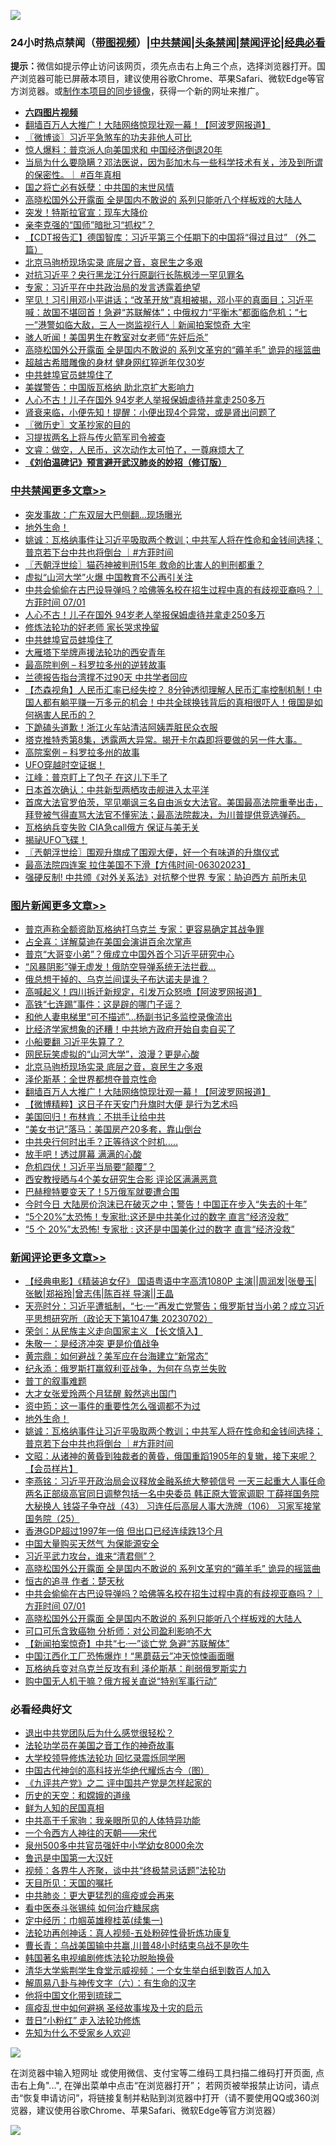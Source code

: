 ![](https://raw.githubusercontent.com/jsvpn/jsproxy/dev/64photo/fqnews-qr.jpg)

<div id="tt">
<h3>24小时热点禁闻（<a href="https://aaa.v2dns.tk/?QAjUl=BgRp5UNKRn&T5Vk=fPVH&Q59Ab=WxGE" target="_blank">带图视频</a>）|<a href="#%E4%B8%AD%E5%85%B1%E7%A6%81%E9%97%BB%E6%9B%B4%E5%A4%9A%E6%96%87%E7%AB%A0">中共禁闻</a>|<a href="#%E5%9B%BE%E7%89%87%E6%96%B0%E9%97%BB%E6%9B%B4%E5%A4%9A%E6%96%87%E7%AB%A0">头条禁闻</a>|<a href="#%E6%96%B0%E9%97%BB%E8%AF%84%E8%AE%BA%E6%9B%B4%E5%A4%9A%E6%96%87%E7%AB%A0">禁闻评论|<a href="#%E5%BF%85%E7%9C%8B%E7%BB%8F%E5%85%B8%E5%A5%BD%E6%96%87">经典必看</a></h3>
<div><b>提示：</b>微信如提示停止访问该网页，须先点击右上角三个点，选择浏览器打开。国产浏览器可能已屏蔽本项目，建议使用谷歌Chrome、苹果Safari、微软Edge等官方浏览器。或<a href="%E5%88%B6%E4%BD%9Cgit%E7%A6%81%E9%97%BB%E9%95%9C%E5%83%8F.md">制作本项目的同步镜像</a>，获得一个新的网址来推广。</div>
<ul>
<li><b><a href="http://d2.v2rss.gq/64.mp4" target="_blank">六四图片视频</a></b></li>
<li><a href="/topimagenews/20230702/1903342.md">翻墙百万人大推广！大陆网络惊现壮观一幕！【阿波罗网报道】</a></li>
<li><a href="/ssgc/20230702/1903290.md">〖微博谈〗习近平急煞车的功夫非他人可比</a></li>
<li><a href="/ccpdope/20230702/1903291.md">惊人爆料：普京派人向美国求和 中国经济倒退20年</a></li>
<li><a href="/sohnews/20230702/1903345.md">当局为什么要隐瞒？邓法医说，因为彭加木与一些科学技术有关，涉及到所谓的保密性。｜ #百年真相</a></li>
<li><a href="/ssgc/20230702/1903387.md">国之将亡必有妖孽：中共国的末世风情</a></li>
<li><a href="/comments/20230702/1903399.md">高晓松国外公开露面 全是国内不敢说的 系列只能听八个样板戏的大陆人</a></li>
<li><a href="/cnnews/20230702/1903297.md">突发！特斯拉官宣：现车大降价</a></li>
<li><a href="/ssgc/20230702/1903401.md">亲李克强的“国师”暗批习“抓权”？</a></li>
<li><a href="/baitai/20230702/1903302.md">【CDT报告汇】德国智库：习近平第三个任期下的中国将“得过且过” （外二篇）</a></li>
<li><a href="/topimagenews/20230703/1903439.md">北京马驹桥现场实录 底层之音，哀民生之多艰</a></li>
<li><a href="/baitai/20230703/1903443.md">对抗习近平？央行黑龙江分行原副行长陈枫涉一罕见罪名</a></li>
<li><a href="/ccpdope/20230703/1903460.md">专家：习近平在中共政治局的发言透露着绝望</a></li>
<li><a href="/sohnews/20230702/1903278.md">罕见！习引用邓小平讲话；“改革开放”真相被揭，邓小平的真面目；习近平喊：故国不堪回首！急避“苏联解体”；中俄权力“平衡木”都面临危机；“七一”港警如临大敌，三人一岗监视行人｜新闻拍案惊奇 大宇</a></li>
<li><a href="/cnnews/20230703/1903442.md">骇人听闻！美国男生在教室对女老师“先奸后杀”</a></li>
<li><a href="/comments/20230703/1903430.md">高晓松国外公开露面 全是国内不敢说的 系列文革穷的“薅羊毛” 诡异的摇篮曲</a></li>
<li><a href="/worldnews/20230702/1903333.md">超越古希腊雕像的身材 健身网红猝逝年仅30岁</a></li>
<li><a href="/cbnews/20230702/1903304.md">中共蚌埠官员蚌埠住了</a></li>
<li><a href="/baitai/20230702/1903322.md">美媒警告：中国版瓦格纳 助北京扩大影响力</a></li>
<li><a href="/cbnews/20230702/1903331.md">人心不古！儿子在国外 94岁老人举报保姆虐待并拿走250多万</a></li>
<li><a href="/health/20230702/1903354.md">肾衰来临，小便先知！提醒：小便出现4个异常，或是肾出问题了</a></li>
<li><a href="/bblog/20230702/1903289.md">〖微历史〗文革抄家的目的</a></li>
<li><a href="/ssgc/20230702/1903307.md">习提拔两名上将与传火箭军司令被查</a></li>
<li><a href="/sohnews/20230702/1903369.md">文睿：做空，人民币，这次动作太可怕了，一尊麻烦大了</a></li>
<li><b><a href="/comments/20200207/1272816.md" target="_blank">《刘伯温碑记》预言避开武汉肺炎的妙招（修订版）</a></b></li>
</ul>
</div>

<div class="catlist">
<h3><a href="/cbnews/" target="_blank">中共禁闻</a><span><a href="/cbnews/" target="_blank" rel="nofollow">更多文章>></a></span></h3>
<ul>
<li><a href="/cbnews/20230703/1903541.md" target="_blank">突发事故：广东双层大巴侧翻…现场曝光</a></li>
<li><a href="/comments/20230703/1903492.md" target="_blank">地外生命！</a></li>
<li><a href="/comments/20230703/1903481.md" target="_blank">姚诚：瓦格纳事件让习近平吸取两个教训；中共军人将在性命和金钱间选择；普京若下台中共也将倒台 ｜#方菲时间</a></li>
<li><a href="/cbnews/20230703/1903470.md" target="_blank">〖兲朝浮世绘〗猫药神被判刑15年 救命的比害人的判刑都重？</a></li>
<li><a href="/cbnews/20230703/1903424.md" target="_blank">虚拟“山河大学”火爆 中国教育不公再引关注</a></li>
<li><a href="/comments/20230702/1903407.md" target="_blank">中共会偷偷在古巴设导弹吗？哈佛等名校在招生过程中真的有歧视亚裔吗？｜方菲时间 07/01</a></li>
<li><a href="/cbnews/20230702/1903331.md" target="_blank">人心不古！儿子在国外 94岁老人举报保姆虐待并拿走250多万</a></li>
<li><a href="/comments/20230702/1903315.md" target="_blank">修炼法轮功的好老师 家长哭求挽留</a></li>
<li><a href="/cbnews/20230702/1903304.md" target="_blank">中共蚌埠官员蚌埠住了</a></li>
<li><a href="/cbnews/20230702/1903271.md" target="_blank">大雁塔下举牌声援法轮功的西安青年</a></li>
<li><a href="/comments/20230702/1903267.md" target="_blank">最高院判例 &#8211; 科罗拉多州的逆转故事</a></li>
<li><a href="/cbnews/20230702/1903265.md" target="_blank">兰德报告指台湾撑不过90天 中共学者回应</a></li>
<li><a href="/comments/20230702/1903261.md" target="_blank">【杰森视角】人民币汇率已经失控？ 8分钟透彻理解人民币汇率控制机制！中国人都有躺平赚一万多元的机会！中共全球换钱背后的真相很吓人！俄国是如何祸害人民币的？</a></li>
<li><a href="/cbnews/20230702/1903253.md" target="_blank">下跪磕头道歉！浙江火车站清洁阿姨弄脏民众衣服</a></li>
<li><a href="/comments/20230702/1903243.md" target="_blank">塔克推特秀第8集，透露两大异常。揭开卡尔森即将要做的另一件大事。</a></li>
<li><a href="/comments/20230702/1903210.md" target="_blank">高院案例 &#8211; 科罗拉多州的故事</a></li>
<li><a href="/comments/20230702/1903192.md" target="_blank">UFO穿越时空证据！</a></li>
<li><a href="/cbnews/20230701/1903101.md" target="_blank">江峰：普京盯上了包子 在这儿下手了</a></li>
<li><a href="/cbnews/20230701/1903020.md" target="_blank">日本首次确认：中共新型两栖攻击舰进入太平洋</a></li>
<li><a href="/comments/20230701/1902994.md" target="_blank">首席大法官罗伯茨，罕见嘲讽三名自由派女大法官。美国最高法院重拳出击，拜登被气得直骂大法官不懂宪法；最高法院裁决，为川普提供竞选弹药。</a></li>
<li><a href="/cbnews/20230701/1902988.md" target="_blank">瓦格纳兵变失败 CIA急call俄方 保证与美无关</a></li>
<li><a href="/comments/20230701/1902984.md" target="_blank">揭祕UFO飞碟！</a></li>
<li><a href="/cbnews/20230701/1902976.md" target="_blank">〖兲朝浮世绘〗围观升旗成了围观大便，好一个有味道的升旗仪式</a></li>
<li><a href="/comments/20230701/1902937.md" target="_blank">最高法院四连案 拉住美国不下滑【方伟时间-06302023】</a></li>
<li><a href="/cbnews/20230701/1902931.md" target="_blank">强硬反制! 中共颁《对外关系法》对抗整个世界 专家：胁迫西方 前所未见</a></li>

</ul>
</div>
<div class="catlist">
<h3><a href="/topimagenews/" target="_blank">图片新闻</a><span><a href="/topimagenews/" target="_blank" rel="nofollow">更多文章>></a></span></h3>
<ul>
<li><a href="/topimagenews/20230703/1903567.md" target="_blank">普京声称全额资助瓦格纳打乌克兰 专家：更容易确定其战争罪</a></li>
<li><a href="/topimagenews/20230703/1903562.md" target="_blank">占全喜：详解莫迪在美国会演讲百余次掌声</a></li>
<li><a href="/topimagenews/20230703/1903561.md" target="_blank">普京“大哥变小弟”？俄成立中国外首个习近平研究中心</a></li>
<li><a href="/topimagenews/20230703/1903560.md" target="_blank">“风暴阴影”弹无虚发！俄防空导弹系统无法拦截…</a></li>
<li><a href="/topimagenews/20230703/1903540.md" target="_blank">俄总想干掉的、乌克兰间谍头子布达诺夫是谁？</a></li>
<li><a href="/topimagenews/20230703/1903539.md" target="_blank">高喊起义！四川拆迁新规定，引发万众怒喷【阿波罗网报道】</a></li>
<li><a href="/topimagenews/20230703/1903519.md" target="_blank">高铁“七连踢”事件：这是辟的哪门子谣？</a></li>
<li><a href="/topimagenews/20230703/1903498.md" target="_blank">和他人妻电梯里“可不描述”…杨副书记多监控录像流出</a></li>
<li><a href="/topimagenews/20230703/1903488.md" target="_blank">比经济学家想象的还糟！中共地方政府开始自卖自买了</a></li>
<li><a href="/topimagenews/20230703/1903487.md" target="_blank">小船要翻 习近平失算了？</a></li>
<li><a href="/topimagenews/20230703/1903440.md" target="_blank">网民玩笑虚拟的“山河大学”，浪漫？更是心酸</a></li>
<li><a href="/topimagenews/20230703/1903439.md" target="_blank">北京马驹桥现场实录 底层之音，哀民生之多艰</a></li>
<li><a href="/topimagenews/20230703/1903438.md" target="_blank">泽伦斯基：全世界都想夺普京性命</a></li>
<li><a href="/topimagenews/20230702/1903342.md" target="_blank">翻墙百万人大推广！大陆网络惊现壮观一幕！【阿波罗网报道】</a></li>
<li><a href="/topimagenews/20230702/1903264.md" target="_blank">【微博精粹】这日子在天安门升旗时大便 是行为艺术吗</a></li>
<li><a href="/topimagenews/20230702/1903263.md" target="_blank">美国回归！布林肯：不拱手让给中共</a></li>
<li><a href="/topimagenews/20230702/1903245.md" target="_blank">“美女书记”落马：美国房产20多套，靠山倒台</a></li>
<li><a href="/topimagenews/20230702/1903183.md" target="_blank">中共央行何时出手？正等待这个时机…..</a></li>
<li><a href="/topimagenews/20230702/1903176.md" target="_blank">放手吧！透过屏幕 满满的心酸</a></li>
<li><a href="/topimagenews/20230702/1903159.md" target="_blank">危机四伏！习近平当局要“颠覆”？</a></li>
<li><a href="/topimagenews/20230702/1903157.md" target="_blank">西安教授晒与4个美女研究生合影 评论区满满恶意</a></li>
<li><a href="/topimagenews/20230702/1903153.md" target="_blank">巴赫穆特要变天了！5万俄军就要遭合围</a></li>
<li><a href="/topimagenews/20230701/1903094.md" target="_blank">今时今日 大陆房价泡沫已在破灭之中；警告！中国正在步入“失去的十年”</a></li>
<li><a href="/topimagenews/20230701/1903066.md" target="_blank">“5个20%”太恐怖！专家批:这还是中共美化过的数字 直言“经济没救”</a></li>
<li><a href="/topimagenews/20230701/1903014.md" target="_blank">“5 个 20%”太恐怖! 专家批 : 这还是中国美化过的数字 直言“经济没救”</a></li>

</ul>
</div>
<div class="catlist">
<h3><a href="/comments/" target="_blank">新闻评论</a><span><a href="/comments/" target="_blank" rel="nofollow">更多文章>></a></span></h3>
<ul>
<li><a href="/comments/20230703/1903573.md" target="_blank">【经典电影】《精装追女仔》 国语粤语中字高清1080P 主演||周润发|张曼玉|张敏|郑裕玲|曾志伟|陈百祥 导演||王晶</a></li>
<li><a href="/comments/20230703/1903558.md" target="_blank">天亮时分：习近平遭抵制，“七·一”再发亡党警告；俄罗斯甘当小弟？成立习近平思想研究所（政论天下第1047集 20230702）</a></li>
<li><a href="/comments/20230703/1903549.md" target="_blank">荣剑：从民族主义走向国家主义 【长文慎入】</a></li>
<li><a href="/comments/20230703/1903548.md" target="_blank">朱敬一：是经济冲突 更是价值战争</a></li>
<li><a href="/comments/20230703/1903547.md" target="_blank">黄宗鼎：如何避战？美军应在台海建立“新常态”</a></li>
<li><a href="/comments/20230703/1903546.md" target="_blank">纪永添：俄罗斯打赢叙利亚战争，为何在乌克兰失败</a></li>
<li><a href="/comments/20230703/1903527.md" target="_blank">普丁的叙事难题</a></li>
<li><a href="/comments/20230703/1903525.md" target="_blank">大才女张爱玲两个月猛醒 毅然逃出国门</a></li>
<li><a href="/comments/20230703/1903524.md" target="_blank">资中筠：这一事件的重要性怎么强调都不为过</a></li>
<li><a href="/comments/20230703/1903492.md" target="_blank">地外生命！</a></li>
<li><a href="/comments/20230703/1903481.md" target="_blank">姚诚：瓦格纳事件让习近平吸取两个教训；中共军人将在性命和金钱间选择；普京若下台中共也将倒台 ｜#方菲时间</a></li>
<li><a href="/comments/20230703/1903477.md" target="_blank">文昭：从诸神的黄昏到独裁者的黄昏，俄国重蹈1905年的复辙，接下来呢？【会员样片】</a></li>
<li><a href="/comments/20230703/1903461.md" target="_blank">李燕铭：习近平开政治局会议释放金融系统大整顿信号 一天三起重大人事任命 两名正部级高官同日调整包括一名中央委员 韩正原大管家调职 丁薛祥国务院大秘换人 钱袋子争夺战（43） 习连任后高层人事大洗牌（106） 习家军接掌国务院（25）</a></li>
<li><a href="/comments/20230703/1903459.md" target="_blank">香港GDP超过1997年一倍 但出口已经连续跌13个月</a></li>
<li><a href="/comments/20230703/1903458.md" target="_blank">中国大量购买天然气 为保能源安全</a></li>
<li><a href="/comments/20230703/1903441.md" target="_blank">习近平武力攻台，谁来“清君侧”？</a></li>
<li><a href="/comments/20230703/1903430.md" target="_blank">高晓松国外公开露面 全是国内不敢说的 系列文革穷的“薅羊毛” 诡异的摇篮曲</a></li>
<li><a href="/comments/20230703/1903425.md" target="_blank">恒古的追寻 作者：楚天秋</a></li>
<li><a href="/comments/20230702/1903407.md" target="_blank">中共会偷偷在古巴设导弹吗？哈佛等名校在招生过程中真的有歧视亚裔吗？｜方菲时间 07/01</a></li>
<li><a href="/comments/20230702/1903399.md" target="_blank">高晓松国外公开露面 全是国内不敢说的 系列只能听八个样板戏的大陆人</a></li>
<li><a href="/comments/20230702/1903389.md" target="_blank">可口可乐含致癌物 分析师：对公司盈利影响不大</a></li>
<li><a href="/comments/20230702/1903388.md" target="_blank">【新闻拍案惊奇】中共“七·一”谈亡党 急避“苏联解体”</a></li>
<li><a href="/comments/20230702/1903380.md" target="_blank">中国江西化工厂恐怖爆炸！“黑蘑菇云”冲天惊悚画面曝</a></li>
<li><a href="/comments/20230702/1903379.md" target="_blank">瓦格纳兵变对乌克兰反攻有利 泽伦斯基：削弱俄罗斯实力</a></li>
<li><a href="/comments/20230702/1903332.md" target="_blank">购中国无人机干嘛？俄方报关直说“特别军事行动”</a></li>

</ul>
</div>

<div class="catlist">
<h3>必看经典好文</h3>
<ul>
<li><a href="/comments/20220806/1768236.md" target="_blank">退出中共党团队后为什么感觉很轻松？</a></li>
<li><a href="/comments/20200511/1326751.md" target="_blank">法轮功学员在美国之音工作的神奇故事</a></li>
<li><a href="/cbnews/20210517/1548104.md" target="_blank">大学校领导修炼法轮功 回忆录震烁同学圈</a></li>
<li><a href="/comments/20220403/1714124.md" target="_blank">中国古代神剑的高科技光华绝代耀烁古今（图）</a></li>
<li><a href="/bookonline/20131116/201055.md" target="_blank">《九评共产党》之二 评中国共产党是怎样起家的</a></li>
<li><a href="/cbnews/20190219/1083302.md" target="_blank">历史的天空：和嫦娥的道缘</a></li>
<li><a href="/comments/20200926/1403589.md" target="_blank">鲜为人知的民国真相</a></li>
<li><a href="/cnnews/20221111/1809674.md" target="_blank">中共高干千家驹：我亲眼所见的人体特异功能</a></li>
<li><a href="/lifebaike/20211124/1656686.md" target="_blank">一个令西方人神往的天朝——宋代</a></li>
<li><a href="/comments/20200704/783272.md" target="_blank">泉州500多中共官员强奸中小学幼女8000余次</a></li>
<li><a href="/cnnews/20210213/1486568.md" target="_blank">鲁迅是中国第一大汉奸</a></li>
<li><a href="/comments/20220514/1732752.md" target="_blank">视频：各界牛人齐聚，谈中共“终极禁忌话题”法轮功</a></li>
<li><a href="/tculture/20180919/1000196.md" target="_blank">天目所见：天国的嘱托</a></li>
<li><a href="/comments/20200211/1275071.md" target="_blank">中共肺炎：更大更猛烈的瘟疫或会再来</a></li>
<li><a href="/comments/20230423/1875655.md" target="_blank">看中医泰斗张锡纯 如何治疗糖尿病</a></li>
<li><a href="/tculture/20161028/606931.md" target="_blank">定中经历：巾帼英雄穆桂英(续集一)</a></li>
<li><a href="/comments/20190516/1128964.md" target="_blank">法轮功再创神话：真人视频-五处粉碎性骨折炼功康复</a></li>
<li><a href="/comments/20230511/1882985.md" target="_blank">曹长青：乌战美国输中共赢,川普48小时结束乌战不是吹牛</a></li>
<li><a href="/comments/20210805/1600200.md" target="_blank">韩国著名电视编剧修炼法轮功脱胎换骨</a></li>
<li><a href="/comments/20221213/1822868.md" target="_blank">清华大学紫荆学生食堂示威视频：一个女生举白纸到数百人加入</a></li>
<li><a href="/tculture/20170925/832035.md" target="_blank">解周易八卦与神传文字（六）：有生命的汉字</a></li>
<li><a href="/bannedvideo/20220502/1727317.md" target="_blank">他将中国文化带到琉球二</a></li>
<li><a href="/comments/20200618/1346823.md" target="_blank">瘟疫乱世中如何避祸 圣经故事埃及十灾的启示</a></li>
<li><a href="/cbnews/20211123/1656425.md" target="_blank">昔日“小粉红” 走入法轮功修炼</a></li>
<li><a href="/comments/20200620/1346848.md" target="_blank">先知为什么不受家乡人欢迎</a></li>

</ul>
</div>

![](https://raw.githubusercontent.com/jsvpn/jsproxy/dev/64photo/fqnews-qr.jpg)

在浏览器中输入短网址 或使用微信、支付宝等二维码工具扫描二维码打开页面, 点击右上角"...", 在弹出菜单中点击“在浏览器打开”； 若网页被举报禁止访问，请点击“恢复申请访问”，将链接复制并粘贴到浏览器中打开（请不要使用QQ或360浏览器，建议使用谷歌Chrome、苹果Safari、微软Edge等官方浏览器）

![](https://raw.githubusercontent.com/jsvpn/jsproxy/dev/64photo/wx.jpg)
